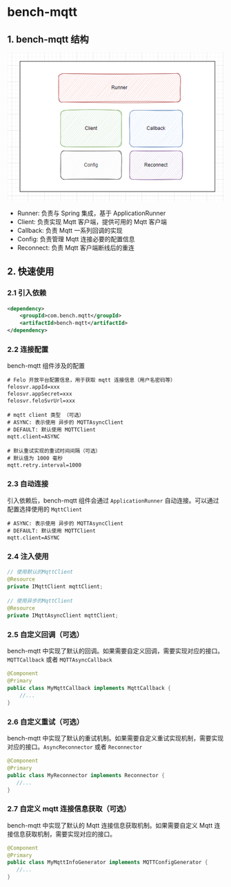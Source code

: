 # bench-mqtt

## 1. bench-mqtt 结构
![结构图](doc/image/structure.png)

- Runner: 负责与 Spring 集成，基于 ApplicationRunner
- Client: 负责实现 Mqtt 客户端，提供可用的 Mqtt 客户端
- Callback: 负责 Mqtt 一系列回调的实现
- Config: 负责管理 Mqtt 连接必要的配置信息 
- Reconnect: 负责 Mqtt 客户端断线后的重连

## 2. 快速使用
### 2.1 引入依赖
```xml
<dependency>
    <groupId>com.bench.mqtt</groupId>
    <artifactId>bench-mqtt</artifactId>
</dependency>
```

### 2.2 连接配置
bench-mqtt 组件涉及的配置
```properties
# Felo 开放平台配置信息，用于获取 mqtt 连接信息（用户名密码等）
felosvr.appId=xxx
felosvr.appSecret=xxx
felosvr.feloSvrUrl=xxx

# mqtt client 类型 （可选）
# ASYNC: 表示使用 异步的 MQTTAsyncClient
# DEFAULT: 默认使用 MQTTClient
mqtt.client=ASYNC

# 默认重试实现的重试时间间隔（可选）
# 默认值为 1000 毫秒
mqtt.retry.interval=1000
```

### 2.3 自动连接
引入依赖后，bench-mqtt 组件会通过 `ApplicationRunner` 自动连接。可以通过配置选择使用的 `MqttClient`
```properties
# ASYNC: 表示使用 异步的 MQTTAsyncClient
# DEFAULT: 默认使用 MQTTClient
mqtt.client=ASYNC
```

### 2.4 注入使用
```java
// 使用默认的MqttClient
@Resource
private IMqttClient mqttClient;

// 使用异步的MqttClient
@Resource
private IMqttAsyncClient mqttClient;
```

### 2.5 自定义回调（可选）
bench-mqtt 中实现了默认的回调。如果需要自定义回调，需要实现对应的接口。`MQTTCallback` 或者 `MQTTAsyncCallback`

```java
@Component
@Primary
public class MyMqttCallback implements MqttCallback {
    //...
}
```
### 2.6 自定义重试（可选）
bench-mqtt 中实现了默认的重试机制。如果需要自定义重试实现机制，需要实现对应的接口。`AsyncReconnector` 或者 `Reconnector`
 ```java
@Component
@Primary
public class MyReconnector implements Reconnector {
    //...
}
```

### 2.7 自定义 mqtt 连接信息获取（可选）
bench-mqtt 中实现了默认的 Mqtt 连接信息获取机制。如果需要自定义 Mqtt 连接信息获取机制，需要实现对应的接口。
 ```java
@Component
@Primary
public class MyMqttInfoGenerator implements MQTTConfigGenerator {
    //...
}
```



















